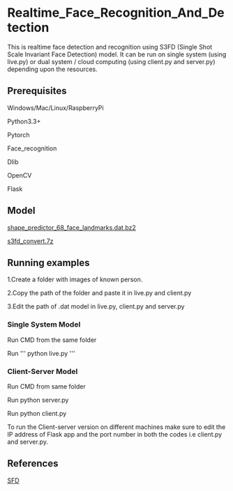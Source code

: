 # Realtime_Face_Recognition_And_Detection
This is realtime face detection and recognition using S3FD (Single Shot Scale Invariant Face Detection) model. It can be run on single system (using live.py) or dual system / cloud computing (using client.py and server.py) depending upon the resources.

## Prerequisites

Windows/Mac/Linux/RaspberryPi

Python3.3+

Pytorch

Face_recognition

Dlib

OpenCV

Flask

## Model

[shape_predictor_68_face_landmarks.dat.bz2](http://dlib.net/files/shape_predictor_68_face_landmarks.dat.bz2)

[s3fd_convert.7z](https://github.com/clcarwin/SFD_pytorch/releases/tag/v0.1)

## Running examples

1.Create a folder with images of known person.

2.Copy the path of the folder and paste it in live.py and client.py

3.Edit the path of .dat model in live.py, client.py and server.py

### Single System Model

Run CMD from the same folder

Run 
''' 
python live.py 
'''

### Client-Server Model

Run CMD from same folder

Run python server.py

Run python client.py

To run the Client-server version on different machines make sure to edit the IP address of Flask app and the port number in both the codes i.e client.py and server.py.

## References
[SFD](https://github.com/sfzhang15/SFD)

